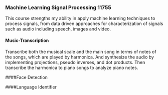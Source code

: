 ### Machine Learning Signal Processing 11755

This course strengths my ability in apply machine learning techniques to process signals, from data driven approaches for characterization of signals such as audio including speech, images and video.

#### Music-Transcription

Transcribe both the musical scale and the main song in terms of notes of the songs, which are played by harmonica. And synthesize the audio by implementing projections, pseudo inverses, and dot products. Then transcribe the harmonica to piano songs to analyze piano notes.

####Face Detection

####Language Identifier


